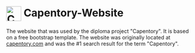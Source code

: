 #  <img src="https://hobbydroider.github.io/Capentory-Website/assets/images/content/icon.png" alt="Capentory logo" width="40" height="40" align="center"/> Capentory-Website
The website that was used by the diploma project "Capentory". It is based on a free bootstrap template. The website was originally located at [capentory.com](https://www.capentory.com/) and was the #1 search result for the term "Capentory". 

